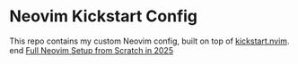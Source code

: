 # Neovim Kickstart Config

This repo contains my custom Neovim config, built on top of [kickstart.nvim](https://github.com/nvim-lua/kickstart.nvim).
end [Full Neovim Setup from Scratch in 2025](https://youtu.be/KYDG3AHgYEs?si=I71UjuoQg2fHLGyu)
